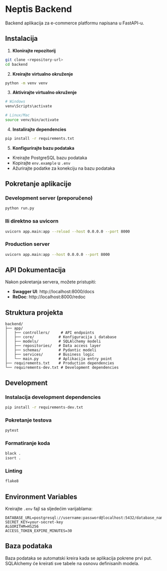 # Neptis Backend

Backend aplikacija za e-commerce platformu napisana u FastAPI-u.

## Instalacija

1. **Klonirajte repozitorij**
```bash
git clone <repository-url>
cd backend
```

2. **Kreirajte virtualno okruženje**
```bash
python -m venv venv
```

3. **Aktivirajte virtualno okruženje**
```bash
# Windows
venv\Scripts\activate

# Linux/Mac
source venv/bin/activate
```

4. **Instalirajte dependencies**
```bash
pip install -r requirements.txt
```

5. **Konfigurirajte bazu podataka**
- Kreirajte PostgreSQL bazu podataka
- Kopirajte `env.example` u `.env`
- Ažurirajte podatke za konekciju na bazu podataka

## Pokretanje aplikacije

### Development server (preporučeno)
```bash
python run.py
```

### Ili direktno sa uvicorn
```bash
uvicorn app.main:app --reload --host 0.0.0.0 --port 8000
```

### Production server
```bash
uvicorn app.main:app --host 0.0.0.0 --port 8000
```

## API Dokumentacija

Nakon pokretanja servera, možete pristupiti:
- **Swagger UI**: http://localhost:8000/docs
- **ReDoc**: http://localhost:8000/redoc

## Struktura projekta

```
backend/
├── app/
│   ├── controllers/     # API endpoints
│   ├── core/           # Konfiguracija i database
│   ├── models/         # SQLAlchemy modeli
│   ├── repositories/   # Data access layer
│   ├── schemas/        # Pydantic modeli
│   ├── services/       # Business logic
│   └── main.py         # Aplikacija entry point
├── requirements.txt    # Production dependencies
└── requirements-dev.txt # Development dependencies
```

## Development

### Instalacija development dependencies
```bash
pip install -r requirements-dev.txt
```

### Pokretanje testova
```bash
pytest
```

### Formatiranje koda
```bash
black .
isort .
```

### Linting
```bash
flake8
```

## Environment Variables

Kreirajte `.env` fajl sa sljedećim varijablama:

```env
DATABASE_URL=postgresql://username:password@localhost:5432/database_name
SECRET_KEY=your-secret-key
ALGORITHM=HS256
ACCESS_TOKEN_EXPIRE_MINUTES=30
```

## Baza podataka

Baza podataka se automatski kreira kada se aplikacija pokrene prvi put. SQLAlchemy će kreirati sve tabele na osnovu definisanih modela. 